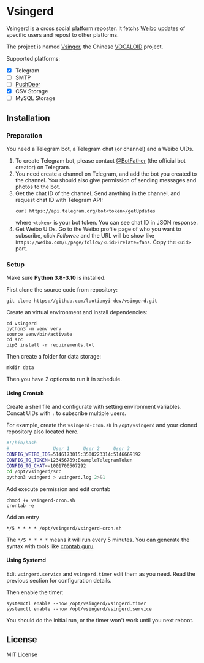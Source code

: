 # Vsingerd
Vsingerd is a cross social platform reposter. It fetchs [Weibo](https://weibo.com/) updates of specific users and repost to other platforms.

The project is named [Vsinger](https://zh.moegirl.org.cn/%E4%B8%8A%E6%B5%B7%E7%A6%BE%E5%BF%B5%E4%BF%A1%E6%81%AF%E7%A7%91%E6%8A%80%E6%9C%89%E9%99%90%E5%85%AC%E5%8F%B8#Vsinger), the Chinese [VOCALOID](https://zh.wikipedia.org/wiki/VOCALOID) project.

Supported platforms:
 - [x] Telegram
 - [ ] SMTP
 - [ ] [PushDeer](https://github.com/easychen/pushdeer)
 - [x] CSV Storage
 - [ ] MySQL Storage

## Installation
### Preparation
You need a Telegram bot, a Telegram chat (or channel) and a Weibo UIDs.
 1. To create Telegram bot, please contact [@BotFather](http://t.me/BotFather) (the official bot creator) on Telegram.
 2. You need create a channel on Telegram, and add the bot you created to the channel. You should also give permission of sending messages and photos to the bot.
 3. Get the chat ID of the channel. Send anything in the channel, and request chat ID with Telegram API:
    ```
    curl https://api.telegram.org/bot<token>/getUpdates
    ```
    where `<token>` is your bot token. You can see chat ID in JSON response.
 4. Get Weibo UIDs. Go to the Weibo profile page of who you want to subscribe, click _Followee_ and the URL will be show like `https://weibo.com/u/page/follow/<uid>?relate=fans`. Copy the `<uid>` part.

### Setup
Make sure **Python 3.8-3.10** is installed.

First clone the source code from repository:

```shell
git clone https://github.com/luotianyi-dev/vsingerd.git
```

Create an virtual environment and install dependencies:

```shell
cd vsingerd
python3 -m venv venv
source venv/bin/activate
cd src
pip3 install -r requirements.txt
```

Then create a folder for data storage:

```shell
mkdir data
```

Then you have 2 options to run it in schedule.

#### Using Crontab
Create a shell file and configurate with setting environment variables. Concat UIDs with `:` to subscribe multiple users.

For example, create the `vsingerd-cron.sh` in `/opt/vsingerd` and your cloned repository also located here.

```bash
#!/bin/bash
#                User 1     User 2     User 3
CONFIG_WEIBO_IDS=5146173015:3500223314:5146669192
CONFIG_TG_TOKEN=123456789:ExampleTelegramToken
CONFIG_TG_CHAT=-1001700507292
cd /opt/vsingerd/src
python3 vsingerd > vsingerd.log 2>&1
```

Add execute permission and edit crontab

```shell
chmod +x vsingerd-cron.sh
crontab -e
```

Add an entry

```
*/5 * * * * /opt/vsingerd/vsingerd-cron.sh
```

The `*/5 * * * *` means it will run every 5 minutes. You can generate the syntax with tools like [crontab guru](https://crontab.guru/).

#### Using Systemd
Edit `vsingerd.service` and `vsingerd.timer` edit them as you need. Read the previous section for configuration details.

Then enable the timer:

```shell
systemctl enable --now /opt/vsingerd/vsingerd.timer
systemctl enable --now /opt/vsingerd/vsingerd.service
```

You should do the initial run, or the timer won't work until you next reboot.

## License
MIT License
